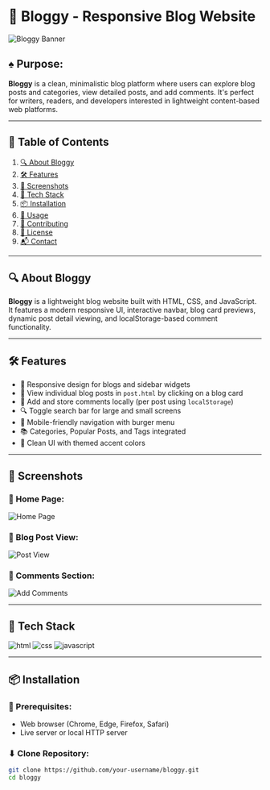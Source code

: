 # 📝 Bloggy - Responsive Blog Website

![Bloggy Banner](https://github.com/user-attachments/assets/aebc0865-dd5d-4dff-839c-c2b2646fbb0b)

## ♠️ Purpose:
**Bloggy** is a clean, minimalistic blog platform where users can explore blog posts and categories, view detailed posts, and add comments. It's perfect for writers, readers, and developers interested in lightweight content-based web platforms.

---

## 📖 Table of Contents

1. [🔍 About Bloggy](#about)
2. [🛠 Features](#features)
3. [📸 Screenshots](#screenshots)
4. [🚀 Tech Stack](#techstack)
5. [📦 Installation](#installation)
6. [🔧 Usage](#usage)
7. [🤝 Contributing](#contributing)
8. [📜 License](#license)
9. [📬 Contact](#contact)

---

## <a name="about">🔍 About Bloggy</a>
**Bloggy** is a lightweight blog website built with HTML, CSS, and JavaScript. It features a modern responsive UI, interactive navbar, blog card previews, dynamic post detail viewing, and localStorage-based comment functionality.

---

## <a name="features">🛠 Features</a>

- 📰 Responsive design for blogs and sidebar widgets
- 📄 View individual blog posts in `post.html` by clicking on a blog card
- 💬 Add and store comments locally (per post using `localStorage`)
- 🔍 Toggle search bar for large and small screens
- 📱 Mobile-friendly navigation with burger menu
- 📚 Categories, Popular Posts, and Tags integrated
- 🎨 Clean UI with themed accent colors

---

## <a name="screenshots">📸 Screenshots</a>

### 🧭 Home Page:
![Home Page](https://github.com/user-attachments/assets/d090b7c9-e465-4523-a2e2-05ae131b2fd9)

### 📝 Blog Post View:
![Post View](https://github.com/user-attachments/assets/d1f64c54-c87d-43bb-9905-90ec3d026304)

### 💬 Comments Section:
![Add Comments](https://github.com/user-attachments/assets/42767ddd-063d-4429-a2c9-4b9d43677663)

---

## <a name="techstack">🚀 Tech Stack</a>

<div>
  <img src="https://img.shields.io/badge/HTML5-E34F26.svg?style=for-the-badge&logo=HTML5&logoColor=white" alt="html"/>
  <img src="https://img.shields.io/badge/CSS3-1572B6.svg?style=for-the-badge&logo=css3&logoColor=white" alt="css"/>
  <img src="https://img.shields.io/badge/JavaScript-F7DF1E.svg?style=for-the-badge&logo=javascript&logoColor=black" alt="javascript"/>
</div>

---

## <a name="installation">📦 Installation</a>

### 🔧 Prerequisites:
- Web browser (Chrome, Edge, Firefox, Safari)
- Live server or local HTTP server

### ⬇ Clone Repository:

```bash
git clone https://github.com/your-username/bloggy.git
cd bloggy
